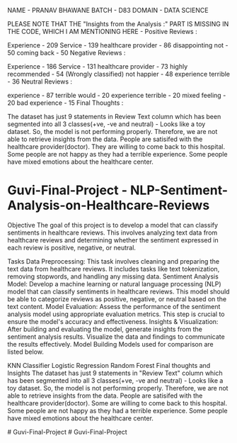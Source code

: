 
NAME - PRANAV BHAWANE 
BATCH - D83
DOMAIN - DATA SCIENCE

PLEASE NOTE THAT THE "Insights from the Analysis :" PART IS MISSING IN THE CODE, WHICH I AM MENTIONING HERE - 
Positive Reviews :

Experience - 209
Service - 139
healthcare provider - 86
disappointing not - 50
coming back - 50
Negative Reviews :

Experience - 186
Service - 131
healthcare provider - 73
highly recommended - 54 (Wrongly classified)
not happier - 48
experience terrible - 36
Neutral Reviews :

experience - 87
terrible would - 20
experience terrible - 20
mixed feeling - 20
bad experience - 15
Final Thoughts :

The dataset has just 9 statements in Review Text column which has been segmented into all 3 classes(+ve, -ve and neutral) - Looks like a toy dataset. So, the model is not performing properly. Therefore, we are not able to retrieve insights from the data.
People are satisifed with the healthcare provider(doctor).
They are willing to come back to this hospital.
Some people are not happy as they had a terrible experience.
Some people have mixed emotions about the healthcare center.



 # Guvi-Final-Project - NLP-Sentiment-Analysis-on-Healthcare-Reviews
 
Objective
The goal of this project is to develop a model that can classify sentiments in healthcare reviews. This involves analyzing text data from healthcare reviews and determining whether the sentiment expressed in each review is positive, negative, or neutral.

Tasks
Data Preprocessing: This task involves cleaning and preparing the text data from healthcare reviews. It includes tasks like text tokenization, removing stopwords, and handling any missing data.
Sentiment Analysis Model: Develop a machine learning or natural language processing (NLP) model that can classify sentiments in healthcare reviews. This model should be able to categorize reviews as positive, negative, or neutral based on the text content.
Model Evaluation: Assess the performance of the sentiment analysis model using appropriate evaluation metrics. This step is crucial to ensure the model's accuracy and effectiveness.
Insights & Visualization: After building and evaluating the model, generate insights from the sentiment analysis results. Visualize the data and findings to communicate the results effectively.
Model Building
Models used for comparison are listed below.

KNN Classifier
Logistic Regression
Random Forest
Final thoughts and Insights
The dataset has just 9 statements in "Review Text" column which has been segmented into all 3 classes(+ve, -ve and neutral) - Looks like a toy dataset. So, the model is not performing properly. Therefore, we are not able to retrieve insights from the data.
People are satisifed with the healthcare provider(doctor).
Some are willing to come back to this hospital.
Some people are not happy as they had a terrible experience.
Some people have mixed emotions about the healthcare center.

#   G u v i - F i n a l - P r o j e c t 
 
 #   G u v i - F i n a l - P r o j e c t 
 
 
